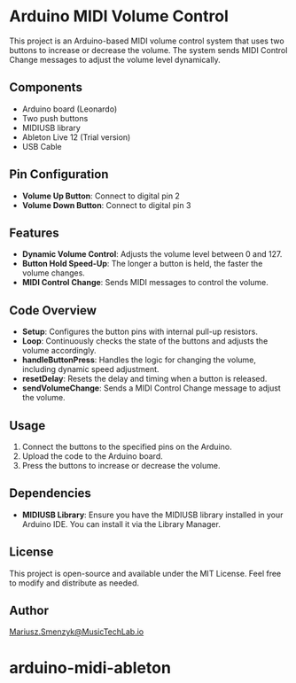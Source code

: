 # Arduino MIDI Volume Control

This project is an Arduino-based MIDI volume control system that uses two buttons to increase or decrease the volume. The system sends MIDI Control Change messages to adjust the volume level dynamically.

## Components

- Arduino board (Leonardo)
- Two push buttons
- MIDIUSB library
- Ableton Live 12 (Trial version)
- USB Cable

## Pin Configuration

- **Volume Up Button**: Connect to digital pin 2
- **Volume Down Button**: Connect to digital pin 3

## Features

- **Dynamic Volume Control**: Adjusts the volume level between 0 and 127.
- **Button Hold Speed-Up**: The longer a button is held, the faster the volume changes.
- **MIDI Control Change**: Sends MIDI messages to control the volume.

## Code Overview

- **Setup**: Configures the button pins with internal pull-up resistors.
- **Loop**: Continuously checks the state of the buttons and adjusts the volume accordingly.
- **handleButtonPress**: Handles the logic for changing the volume, including dynamic speed adjustment.
- **resetDelay**: Resets the delay and timing when a button is released.
- **sendVolumeChange**: Sends a MIDI Control Change message to adjust the volume.

## Usage

1. Connect the buttons to the specified pins on the Arduino.
2. Upload the code to the Arduino board.
3. Press the buttons to increase or decrease the volume.

## Dependencies

- **MIDIUSB Library**: Ensure you have the MIDIUSB library installed in your Arduino IDE. You can install it via the Library Manager.

## License

This project is open-source and available under the MIT License. Feel free to modify and distribute as needed.

## Author
Mariusz.Smenzyk@MusicTechLab.io

# arduino-midi-ableton
